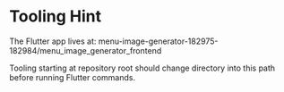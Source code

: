 # Tooling Hint

The Flutter app lives at:
menu-image-generator-182975-182984/menu_image_generator_frontend

Tooling starting at repository root should change directory into this path before running Flutter commands.
